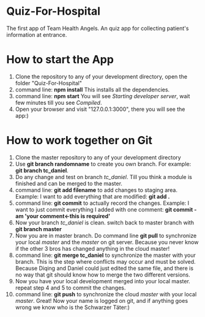 # Quiz-For-Hospital
The first app of Team Health Angels. An quiz app for collecting patient's information at entrance.

# How to start the App
1. Clone the repository to any of your development directory, open the folder "Quiz-For-Hospital"
2. command line: **npm install** This installs all the dependencies.
3. command line: **npm start** You will see *Starting developer server*, wait few minutes till you see *Compiled*.
4. Open your browser and visit "127.0.0.1:3000", there you will see the app:)

# How to work together on Git
1. Clone the master repository to any of your development directory
2. Use **git branch randomname** to create you own branch. For example: **git branch tc_daniel**.
3. Do any change and test on branch *tc_daniel*. Till you think a module is finished and can be merged to the master.
4. command line: **git add filename** to add changes to staging area. Example: I want to add everything that are modified: **git add .**
5. command line: **git commit** to actually record the changes. Example: I want to just commit everything I added with one comment: **git commit -am 'your comment<-this is required'**
6. Now your branch *tc_daniel* is clean. switch back to master branch with **git branch master**
7. Now you are in master branch. Do command line **git pull** to synchronize your local *master* and the *master* on git server. Because you never know if the other 3 bros has changed anything in the cloud master!
8. command line: **git merge tc_daniel** to synchronize the master with your branch. This is the step where conflicts may occur and must be solved. Because Diqing and Daniel could just edited the same file, and there is no way that git should know how to merge the two different versions.
9. Now you have your local development merged into your local master. repeat step 4 and 5 to commit the changes.
10. command line: **git push** to synchronize the cloud *master* with your local *master*. Great! Now your name is logged on git, and if anything goes wrong we know who is the Schwarzer Täter:)
